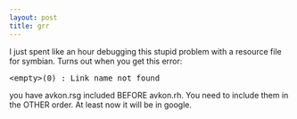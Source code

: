 ```yaml
---
layout: post
title: grr 
---
```

<p>I just spent like an hour debugging this stupid problem with a resource file for symbian. Turns out when you get this error: </p><pre>&lt;empty&gt;(0) : Link name not found </pre><p>you have avkon.rsg included BEFORE avkon.rh. You need to include them in the OTHER order. At least now it will be in google. </p>

